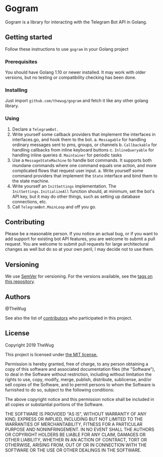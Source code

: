 # Gogram

Gogram is a library for interacting with the Telegram Bot API in Golang.

## Getting started

Follow these instructions to use `gogram` in your Golang project

### Prerequisites

You should have Golang 1.10 or newer installed. It may work with older versions, but no testing or compatibility checking has been done.

### Installing

Just import `github.com/thewug/gogram` and fetch it like any other golang library.

### Using

1. Declare a `TelegramBot.`
2. Write yourself some callback providers that implement the interfaces in interfaces.go, and hook them to the bot.
  a. `Messagable` for handling ordinary messages sent to pms, groups, or channels
  b. `Callbackable` for handling callbacks from inline keyboard buttons
  c. `InlineQueryable` for handling inline queries
  d. `Maintainer` for periodic tasks
3. Use a `MessageStateMachine` to handle bot commands.  It supports both mundane commands where one command equals one action, and more complicated flows that request user input.
  a. Write yourself some command providers that implement the `State` interface and bind them to the state machine.
4. Write yourself an `InitSettings` implementation. The `InitSettings.InitializeAll` function should, at minimum, set the bot's API key, but it may do other things, such as setting up database connections, etc.
5. Call `TelegramBot.MainLoop` and off you go.

## Contributing

Please be a reasonable person. If you notice an actual bug, or if you want to add support for existing bot API features, you are welcome to submit a pull request. You are welcome to submit pull requests for large architectural changes as well but do so at your own peril, I may decide not to use them.

## Versioning

We use [SemVer](http://semver.org/) for versioning. For the versions available, see the [tags on this repository](https://github.com/TheWug/reqtify/tags).

## Authors

@TheWug

See also the list of [contributors](https://github.com/TheWug/gogram/contributors) who participated in this project.

## License

Copyright 2019 TheWug

This project is licensed under [the MIT license.](https://opensource.org/licenses/MIT)

Permission is hereby granted, free of charge, to any person obtaining a copy of this software and associated documentation files (the "Software"), to deal in the Software without restriction, including without limitation the rights to use, copy, modify, merge, publish, distribute, sublicense, and/or sell copies of the Software, and to permit persons to whom the Software is furnished to do so, subject to the following conditions:

The above copyright notice and this permission notice shall be included in all copies or substantial portions of the Software.

THE SOFTWARE IS PROVIDED "AS IS", WITHOUT WARRANTY OF ANY KIND, EXPRESS OR IMPLIED, INCLUDING BUT NOT LIMITED TO THE WARRANTIES OF MERCHANTABILITY, FITNESS FOR A PARTICULAR PURPOSE AND NONINFRINGEMENT. IN NO EVENT SHALL THE AUTHORS OR COPYRIGHT HOLDERS BE LIABLE FOR ANY CLAIM, DAMAGES OR OTHER LIABILITY, WHETHER IN AN ACTION OF CONTRACT, TORT OR OTHERWISE, ARISING FROM, OUT OF OR IN CONNECTION WITH THE SOFTWARE OR THE USE OR OTHER DEALINGS IN THE SOFTWARE.
